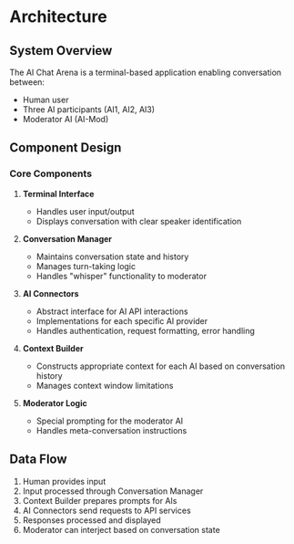 # Architecture

## System Overview

The AI Chat Arena is a terminal-based application enabling conversation between:

- Human user
- Three AI participants (AI1, AI2, AI3)
- Moderator AI (AI-Mod)

## Component Design

### Core Components

1. **Terminal Interface**
   - Handles user input/output
   - Displays conversation with clear speaker identification

2. **Conversation Manager**
   - Maintains conversation state and history
   - Manages turn-taking logic
   - Handles "whisper" functionality to moderator

3. **AI Connectors**
   - Abstract interface for AI API interactions
   - Implementations for each specific AI provider
   - Handles authentication, request formatting, error handling

4. **Context Builder**
   - Constructs appropriate context for each AI based on conversation history
   - Manages context window limitations

5. **Moderator Logic**
   - Special prompting for the moderator AI
   - Handles meta-conversation instructions

## Data Flow

1. Human provides input
2. Input processed through Conversation Manager
3. Context Builder prepares prompts for AIs
4. AI Connectors send requests to API services
5. Responses processed and displayed
6. Moderator can interject based on conversation state
